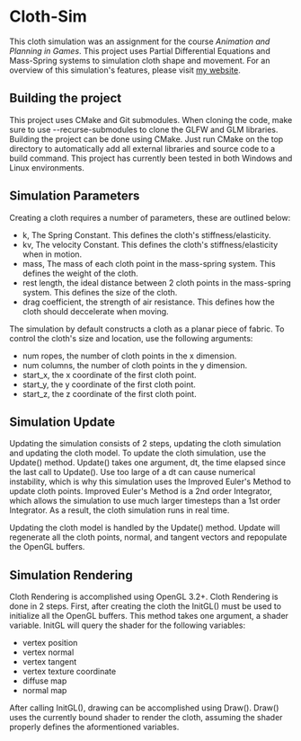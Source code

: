 # Cloth-Sim
This cloth simulation was an assignment for the course *Animation and Planning in Games*. This project uses Partial Differential Equations and Mass-Spring systems to simulation cloth shape and movement. For an overview of this simulation's features, please visit [my website](https://cadavidson98.github.io/).

## Building the project
This project uses CMake and Git submodules. When cloning the code, make sure to use --recurse-submodules to clone the GLFW and GLM libraries. Building the project can be done using CMake. Just run CMake on the top directory to automatically add all external libraries and source code to a build command. This project has currently been tested in both Windows and Linux environments.

## Simulation Parameters
Creating a cloth requires a number of parameters, these are outlined below:
- k, The Spring Constant. This defines the cloth's stiffness/elasticity.
- kv, The velocity Constant. This defines the cloth's stiffness/elasticity when in motion.
- mass, The mass of each cloth point in the mass-spring system. This defines the weight of the cloth.
- rest length, the ideal distance between 2 cloth points in the mass-spring system. This defines the size of the cloth.
- drag coefficient, the strength of air resistance. This defines how the cloth should deccelerate when moving.

The simulation by default constructs a cloth as a planar piece of fabric. To control the cloth's size and location, use the following arguments:
- num ropes, the number of cloth points in the x dimension.
- num columns, the number of cloth points in the y dimension.
- start_x, the x coordinate of the first cloth point.
- start_y, the y coordinate of the first cloth point.
- start_z, the z coordinate of the first cloth point.

## Simulation Update
Updating the simulation consists of 2 steps, updating the cloth simulation and updating the cloth model. To update the cloth simulation, use the Update() method. Update() takes one argument, dt, the time elapsed since the last call to Update(). Use too large of a dt can cause numerical instability, which is why this simulation uses the Improved Euler's Method to update cloth points. Improved Euler's Method is a 2nd order Integrator, which allows the simulation to use much larger timesteps than a 1st order Integrator. As a result, the cloth simulation runs in real time.

Updating the cloth model is handled by the Update() method. Update will regenerate all the cloth points, normal, and tangent vectors and repopulate the OpenGL buffers.

## Simulation Rendering
Cloth Rendering is accomplished using OpenGL 3.2+. Cloth Rendering is done in 2 steps. First, after creating the cloth the InitGL() must be used to initialize all the OpenGL buffers. This method takes one argument, a shader variable. InitGL will query the shader for the following variables:
- vertex position
- vertex normal
- vertex tangent
- vertex texture coordinate
- diffuse map
- normal map

After calling InitGL(), drawing can be accomplished using Draw(). Draw() uses the currently bound shader to render the cloth, assuming the shader properly defines the aformentioned variables.
